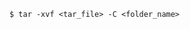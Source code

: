<!-- layout:code post: database-backups_restore-backup -->

```
$ tar -xvf <tar_file> -C <folder_name>


```
